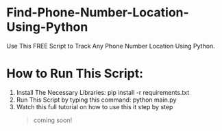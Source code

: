 # Find-Phone-Number-Location-Using-Python
  Use This FREE Script to Track Any Phone Number Location Using Python.
# How to Run This Script:
 1. Install The Necessary Libraries: pip install -r requirements.txt<br>
 2. Run This Script by typing this command: python main.py<br>
 5. Watch this full tutorial on how to use this it step by step<br>
    >coming soon!
